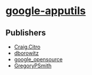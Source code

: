 # [google-apputils](https://pypi.org/project/google-apputils)



## Publishers
- [Craig.Citro](https://pypi.org/user/Craig.Citro)
- [dborowitz](https://pypi.org/user/dborowitz)
- [google_opensource](https://pypi.org/user/google_opensource)
- [GregoryPSmith](https://pypi.org/user/GregoryPSmith)

